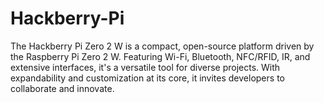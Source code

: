 # Hackberry-Pi
The Hackberry Pi Zero 2 W is a compact, open-source platform driven by the Raspberry Pi Zero 2 W. Featuring Wi-Fi, Bluetooth, NFC/RFID, IR, and extensive interfaces, it's a versatile tool for diverse projects. With expandability and customization at its core, it invites developers to collaborate and innovate.
